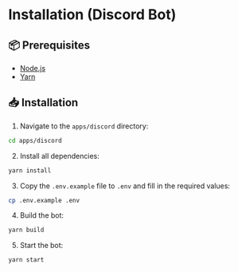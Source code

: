 # Installation (Discord Bot)

## 📦 Prerequisites

- [Node.js](https://nodejs.org/en/download/)
- [Yarn](https://classic.yarnpkg.com/en/docs/install/)

## 📥 Installation

1. Navigate to the `apps/discord` directory:

```bash
cd apps/discord
```

2. Install all dependencies:

```bash
yarn install
```

3. Copy the `.env.example` file to `.env` and fill in the required values:

```bash
cp .env.example .env
```

4. Build the bot:

```bash
yarn build
```

5. Start the bot:

```bash
yarn start
```
